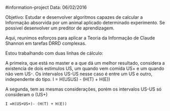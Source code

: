 ﻿#information-project 
Data: 06/02/2016

Objetivo: Estudar e desenvolver algoritmos capazes de calcular a Informação absorvida por um animal aplicado determinado experimento. Se possivel desenvolver um preditor de aprendizagem.

Aqui, reunimos esforços para aplicar a Teoria da Informação de Claude Shannon em tarefas DRRD complexas.  

Estou trabalhando com duas linhas de cálculo:

A primeira, que está no master e a que dá um melhor resultado, considera a existencia de dois estimulos US, um quando vem comida US+ e um quando não vem US-. Os intervalos US-US nesse caso é entre um US e outro, independente do tipo.
 I = H(USUS) - (H(T) + H(E))

A segunda, tem as mesmas considerações, porém os intervalos US-US só consideram o (US+)

	I =H(US+US+)- (H(T) + H(E))
	